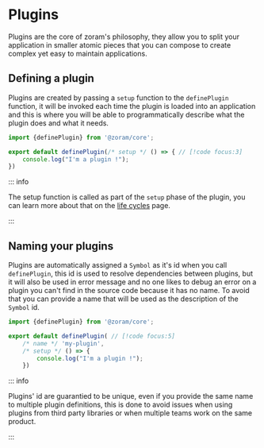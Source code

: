 # Plugins

Plugins are the core of zoram's philosophy, they allow you to split your
application in smaller atomic pieces that you can compose to create complex yet
easy to maintain applications.

## Defining a plugin

Plugins are created by passing a `setup` function to the `definePlugin`
function, it will be invoked each time the plugin is loaded into an application
and this is where you will be able to programmatically describe what the plugin
does and what it needs.

```js
import {definePlugin} from '@zoram/core';

export default definePlugin(/* setup */ () => { // [!code focus:3]
	console.log("I'm a plugin !");
})
```

::: info

The setup function is called as part of the `setup` phase of the plugin, you can
learn more about that on the [life cycles](/guide/concepts-in-depth/life-cycle)
page.

:::

## Naming your plugins

Plugins are automatically assigned a `Symbol` as it's id when you call
`definePlugin`, this id is used to resolve dependencies between plugins, but it
will also be used in error message and no one likes to debug an error on a
plugin you can't find in the source code because it has no name. To avoid that
you can provide a name that will be used as the description of the `Symbol`
id.

```js {4}
import {definePlugin} from '@zoram/core';

export default definePlugin( // [!code focus:5]
	/* name */ 'my-plugin',
	/* setup */ () => {
		console.log("I'm a plugin !");
	})
```

::: info

Plugins' id are guarantied to be unique, even if you provide the same name to
multiple plugin definitions, this is done to avoid issues when using plugins
from third party libraries or when multiple teams work on the same product.

:::